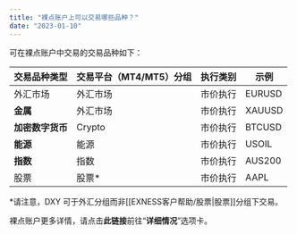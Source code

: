 ```yaml
---
title: "裸点账户上可以交易哪些品种？"
date: "2023-01-10"
---
```


可在裸点账户中交易的交易品种如下：

| 交易品种类型 | 交易平台（MT4/MT5）分组 | 执行类别 | 示例 |
| --- | --- | --- | --- |
| 外汇市场 | 外汇市场 | 市价执行 | EURUSD |
| **金属** | 外汇市场 | 市价执行 | XAUUSD |
| **加密数字货币** | Crypto | 市价执行 | BTCUSD |
| **能源** | 能源 | 市价执行 | USOIL |
| **指数** | 指数 | 市价执行 | AUS200 |
| 股票|股票* | 市价执行 | AAPL |

*请注意，DXY 可于外汇分组而非[[EXNESS客户帮助/股票|股票]]分组下交易。

裸点账户更多详情，请点击**此链接**前往“**详细情况**”选项卡。

